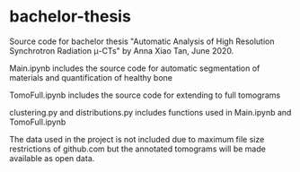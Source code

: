 # bachelor-thesis
Source code for bachelor thesis "Automatic Analysis of High Resolution Synchrotron Radiation μ-CTs" by Anna Xiao Tan, June 2020.

Main.ipynb includes the source code for automatic segmentation of materials and quantification of healthy bone

TomoFull.ipynb includes the source code for extending to full tomograms

clustering.py and distributions.py includes functions used in Main.ipynb and TomoFull.ipynb

The data used in the project is not included due to maximum file size restrictions of github.com but the annotated tomograms will be made available as open data.

